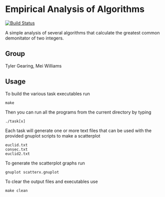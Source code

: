 # Empirical Analysis of Algorithms
[![Build Status](https://travis-ci.com/ezquire/empirical-analysis.svg?branch=master)](https://travis-ci.com/ezquire/empirical-analysis)

A simple analysis of several algorithms that calculate the greatest common demonitator of two integers.

## Group

Tyler Gearing, Mei Williams


Usage
-----

To build the various task executables run
```
make
```

Then you can run all the programs from the current directory by typing
```
./task[x]
```

Each task will generate one or more text files that can be used with the provided gnuplot scripts to make a scatterplot
```
euclid.txt
consec.txt
euclid2.txt
```

To generate the scatterplot graphs run
```
gnuplot scatterx.gnuplot
```

To clear the output files and executables use
```
make clean
```
